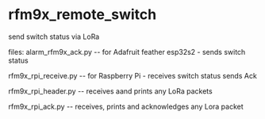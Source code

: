 # rfm9x_remote_switch
send switch status via LoRa


files:
alarm_rfm9x_ack.py  -- for Adafruit feather esp32s2 - sends switch status

rfm9x_rpi_receive.py  -- for Raspberry Pi - receives switch status sends Ack

rfm9x_rpi_header.py  -- receives aand prints any LoRa packets

rfm9x_rpi_ack.py  --  receives, prints and acknowledges any Lora packet

